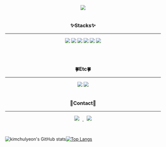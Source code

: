<div align="center">
  <img src="https://capsule-render.vercel.app/api?type=waving&color=auto&height=200&section=header&text=So%20Many%20Things%20to%20learn%20🤣&fontSize=20&fontColor=444" /> 
  <br /> <br />
  <h3>✨Stacks✨</h3>
  <hr/>
  <img src="https://img.shields.io/badge/HTML-E34F26?style=for-the-badge&logo=HTML5&logoColor=black">  <img src="https://img.shields.io/badge/CSS-1572B6?style=for-the-badge&logo=CSS3&logoColor=black">  <img src="https://img.shields.io/badge/JAVASCRIPT-F7DF1E?style=for-the-badge&logo=JavaScript&logoColor=black">  <img src="https://img.shields.io/badge/REACT-61DAFB?style=for-the-badge&logo=React&logoColor=black"> <img src="https://img.shields.io/badge/Vue-2ecc71?style=for-the-badge&logo=Vue&logoColor=black">  <img src="https://img.shields.io/badge/Swift-d35400?style=for-the-badge&logo=Swift&logoColor=black">  
  
  <br /><br />
  <h3>🍀Etc🍀</h3>
  <hr />
  <img src="https://img.shields.io/badge/Git-F2DEBA?style=for-the-badge&logo=Git&logoColor=red">  <img src="https://img.shields.io/badge/Svn-4E6C50?style=for-the-badge&logo=Svn&logoColor=yellow"> 
    <br /><br />
  <h3>🔆Contact🔆</h3>
  <hr />
  <a href="mailto:guinness987@gmail.com">
<img src="https://img.shields.io/badge/Gmail-d14836?style=flat-square&logo=Gmail&logoColor=white&link=mailto:guinness987@gmail.com"
style="height : auto; margin-left : 10px; margin-right : 10px;"/>
</a>  <a href="https://www.instagram.com/hamalse__">
<img
src="http://img.shields.io/badge/-Instagram-black?style=flat&logo=Instagram&link=https://www.instagram.com/hamalse__"
style="height : auto; margin-left : 10px; margin-right : 10px;"/>
</a>
  <br/>  <br/>  <br/>
</div>

![kimchulyeon's GitHub stats](https://github-readme-stats.vercel.app/api?username=kimchulyeon&show_icons=true&theme=dracula)[![Top Langs](https://github-readme-stats.vercel.app/api/top-langs/?username=kimchulyeon&layout=compact)](https://github.com/kimchulyeon/github-readme-stats)
